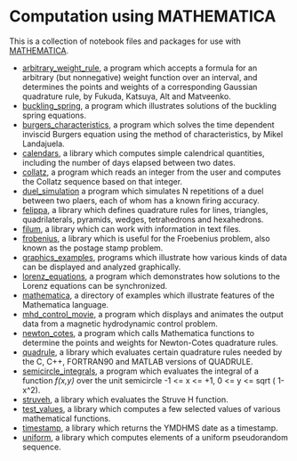 Computation using MATHEMATICA 
===============================================

This is a collection of notebook files and packages for use with
[MATHEMATICA](http://www.wolfram.com/).

-   [arbitrary\_weight\_rule](arbitrary_weight_rule/arbitrary_weight_rule.html),
    a program which accepts a formula for an arbitrary (but nonnegative)
    weight function over an interval, and determines the points and
    weights of a corresponding Gaussian quadrature rule, by Fukuda,
    Katsuya, Alt and Matveenko.
-   [buckling\_spring](buckling_spring/buckling_spring.html), a program
    which illustrates solutions of the buckling spring equations.
-   [burgers\_characteristics](burgers_characteristics/burgers_characteristics.html),
    a program which solves the time dependent inviscid Burgers equation
    using the method of characteristics, by Mikel Landajuela.
-   [calendars](calendars/calendars.html), a library which computes
    simple calendrical quantities, including the number of days elapsed
    between two dates.
-   [collatz](collatz/collatz.html), a program which reads an integer
    from the user and computes the Collatz sequence based on that
    integer.
-   [duel\_simulation](duel_simulation/duel_simulation.html) a program
    which simulates N repetitions of a duel between two plaers, each of
    whom has a known firing accuracy.
-   [felippa](felippa/felippa.html), a library which defines quadrature
    rules for lines, triangles, quadrilaterals, pyramids, wedges,
    tetrahedrons and hexahedrons.
-   [filum](filum/filum.html), a library which can work with information
    in text files.
-   [frobenius](frobenius/frobenius.html), a library which is useful for
    the Froebenius problem, also known as the postage stamp problem.
-   [graphics\_examples](graphics_examples/graphics_examples.html),
    programs which illustrate how various kinds of data can be displayed
    and analyzed graphically.
-   [lorenz\_equations](lorenz_equations/lorenz_equations.html), a
    program which demonstrates how solutions to the Lorenz equations can
    be synchronized.
-   [mathematica](mathematica/mathematica.html), a directory of examples
    which illustrate features of the Mathematica language.
-   [mhd\_control\_movie](mhd_control_movie/mhd_control_movie.html), a
    program which displays and animates the output data from a magnetic
    hydrodynamic control problem.
-   [newton\_cotes](newton_cotes/newton_cotes.html), a program which
    calls Mathematica functions to determine the points and weights for
    Newton-Cotes quadrature rules.
-   [quadrule](quadrule/quadrule.html), a library which evaluates
    certain quadrature rules needed by the C, C++, FORTRAN90 and MATLAB
    versions of QUADRULE.
-   [semicircle\_integrals](semicircle_integrals/semicircle_integrals.html),
    a program which evaluates the integral of a function *f(x,y)* over
    the unit semicircle -1 \<= x \<= +1, 0 \<= y \<= sqrt ( 1-x\^2).
-   [struveh](struveh/struveh.html), a library which evaluates the
    Struve H function.
-   [test\_values](test_values/test_values.html), a library which
    computes a few selected values of various mathematical functions.
-   [timestamp](timestamp/timestamp.html), a library which returns the
    YMDHMS date as a timestamp.
-   [uniform](uniform/uniform.html), a library which computes elements
    of a uniform pseudorandom sequence.


   
